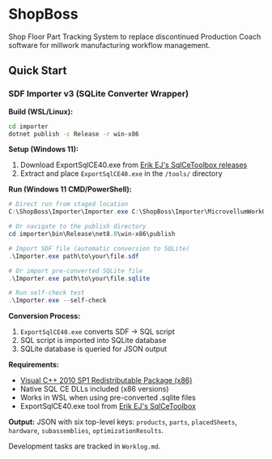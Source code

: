 # ShopBoss

Shop Floor Part Tracking System to replace discontinued Production Coach software for millwork manufacturing workflow management.

## Quick Start

### SDF Importer v3 (SQLite Converter Wrapper)

**Build (WSL/Linux):**
```bash
cd importer
dotnet publish -c Release -r win-x86
```

**Setup (Windows 11):**
1. Download ExportSqlCE40.exe from [Erik EJ's SqlCeToolbox releases](https://github.com/ErikEJ/SqlCeToolbox/releases)
2. Extract and place `ExportSqlCE40.exe` in the `/tools/` directory

**Run (Windows 11 CMD/PowerShell):**
```powershell
# Direct run from staged location
C:\ShopBoss\Importer\Importer.exe C:\ShopBoss\Importer\MicrovellumWorkOrder.sdf

# Or navigate to the publish directory
cd importer\bin\Release\net8.0\win-x86\publish

# Import SDF file (automatic conversion to SQLite)
.\Importer.exe path\to\your\file.sdf

# Or import pre-converted SQLite file
.\Importer.exe path\to\your\file.sqlite

# Run self-check test
.\Importer.exe --self-check
```

**Conversion Process:**
1. `ExportSqlCE40.exe` converts SDF → SQL script
2. SQL script is imported into SQLite database  
3. SQLite database is queried for JSON output

**Requirements:** 
- [Visual C++ 2010 SP1 Redistributable Package (x86)](https://www.microsoft.com/en-us/download/details.aspx?id=26999)
- Native SQL CE DLLs included (x86 versions)
- Works in WSL when using pre-converted .sqlite files
- ExportSqlCE40.exe tool from [Erik EJ's SqlCeToolbox](https://github.com/ErikEJ/SqlCeToolbox)

**Output:** JSON with six top-level keys: `products`, `parts`, `placedSheets`, `hardware`, `subassemblies`, `optimizationResults`.

Development tasks are tracked in `Worklog.md`.

<!-- AI Code Agent will append: **Status: Completed – Importer staged to C:\ShopBoss\Importer** -->